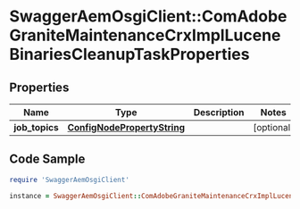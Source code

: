 # SwaggerAemOsgiClient::ComAdobeGraniteMaintenanceCrxImplLuceneBinariesCleanupTaskProperties

## Properties

Name | Type | Description | Notes
------------ | ------------- | ------------- | -------------
**job_topics** | [**ConfigNodePropertyString**](ConfigNodePropertyString.md) |  | [optional] 

## Code Sample

```ruby
require 'SwaggerAemOsgiClient'

instance = SwaggerAemOsgiClient::ComAdobeGraniteMaintenanceCrxImplLuceneBinariesCleanupTaskProperties.new(job_topics: null)
```



